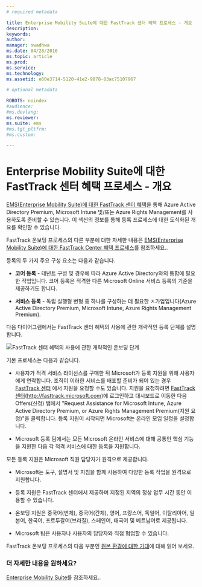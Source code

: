 ```yaml
---
# required metadata

title: Enterprise Mobility Suite에 대한 FastTrack 센터 혜택 프로세스 - 개요
description:
keywords:
author: 
manager: swadhwa
ms.date: 04/28/2016
ms.topic: article
ms.prod:
ms.service:
ms.technology:
ms.assetid: e60e3714-5120-41e2-9878-83ac75107967

# optional metadata

ROBOTS: noindex
#audience:
#ms.devlang:
ms.reviewer: 
ms.suite: ems
#ms.tgt_pltfrm:
#ms.custom:

---
```


# Enterprise Mobility Suite에 대한 FastTrack 센터 혜택 프로세스 - 개요

[EMS(Enterprise Mobility Suite)에 대한 FastTrack 센터 혜택](fasttrack-center-benefit-for-enterprise-mobility-suite-ems.md)을 통해 Azure Active Directory Premium, Microsoft Intune 및/또는 Azure Rights Management를 사용하도록 준비할 수 있습니다. 이 섹션의 정보를 통해 등록 프로세스에 대한 도식화된 개요를 확인할 수 있습니다.

FastTrack 온보딩 프로세스의 다른 부분에 대한 자세한 내용은 [EMS(Enterprise Mobility Suite)에 대한 FastTrack Center 혜택 프로세스](fasttrack-center-benefit-process-for-enterprise-mobility-suite-ems.md)를 참조하세요..


등록의 두 가지 주요 구성 요소는 다음과 같습니다.

-   **코어 등록** - 테넌트 구성 및 경우에 따라 Azure Active Directory와의 통합에 필요한 작업입니다. 코어 등록은 적격한 다른 Microsoft Online 서비스 등록의 기준을 제공하기도 합니다.

-   **서비스 등록** - 독립 실행형 변형 중 하나를 구성하는 데 필요한 ㅈ가업입니다(Azure Active Directory Premium, Microsoft Intune, Azure Rights Management Premium).

다음 다이어그램에서는 FastTrack 센터 혜택의 사용에 관한 개략적인 등록 단계를 설명합니다.

![FastTrack 센터 혜택의 사용에 관한 개략적인 온보딩 단계](./media/ft-1-onboarding-process.png)

기본 프로세스는 다음과 같습니다.

- 사용자가 적격 서비스 라이선스를 구매한 뒤 Microsoft가 등록 지원을 위해 사용자에게 연락합니다. 조직이 이러한 서비스를 배포할 준비가 되어 있는 경우 [FastTrack 센터](http://fasttrack.microsoft.com/) 에서 지원을 요청할 수도 있습니다. 지원을 요청하려면 [FastTrack 센터](http://fasttrack.microsoft.com/)(http://fasttrack.microsoft.com)에 로그인하고 대시보드로 이동한 다음 Offers(신청) 탭에서 "Request Assistance for Microsoft Intune, Azure Active Directory Premium, or Azure Rights Management Premium(지원 요청)"을 클릭합니다. 등록 지원이 시작되면 Microsoft는 온라인 모임 일정을 설정합니다.

-   Microsoft 등록 팀에서는 모든 Microsoft 온라인 서비스에 대해 공통인 핵심 기능을 지원한 다음 각 적격 서비스에 대한 등록을 지원합니다.

모든 등록 지원은 Microsoft 직원 담당자가 원격으로 제공합니다.

-   Microsoft는 도구, 설명서 및 지침을 함께 사용하여 다양한 등록 작업을 원격으로 지원합니다.

-   등록 지원은 FastTrack 센터에서 제공하며 지정된 지역의 정상 업무 시간 동안 이용할 수 있습니다.

-   온보딩 지원은 중국어(번체), 중국어(간체), 영어, 프랑스어, 독일어, 이탈리아어, 일본어, 한국어, 포르투갈어(브라질), 스페인어, 태국어 및 베트남어로 제공됩니다.

-   Microsoft 팀은 사용자나 사용자의 담당자와 직접 협업할 수 있습니다.

FastTrack 온보딩 프로세스의 다음 부분인 [원본 환경에 대한 기대](fasttrack-center-benefit-process-for-ems-environment-expectations.md)에 대해 읽어 보세요.

### 더 자세한 내용을 원하세요?
[Enterprise Mobility Suite](https://www.microsoft.com/en-us/server-cloud/enterprise-mobility/overview.aspx)를 참조하세요..



<!--HONumber=May16_HO1-->


